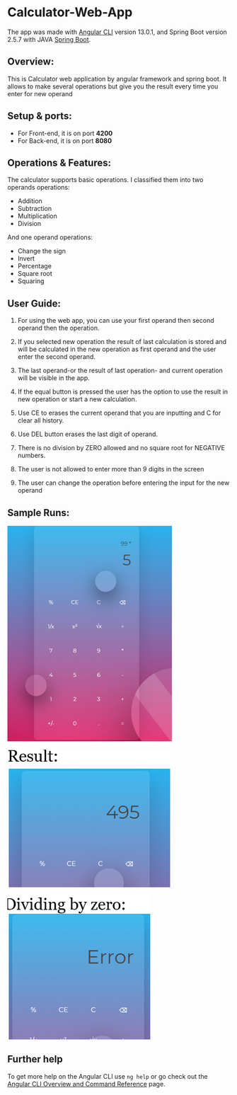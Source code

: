 # Calculator-Web-App

The app was made with [Angular CLI](https://github.com/angular/angular-cli) version 13.0.1, and Spring Boot version 2.5.7 with JAVA [Spring Boot](https://start.spring.io/).

## Overview:

This is Calculator web application by angular framework and spring boot. It allows to make several operations but give you the result every time you enter for new operand

## Setup & ports:
-	For Front-end, it is on port **4200**
-	For Back-end, it is on port **8080**

## Operations & Features:
The calculator supports basic operations. I classified them into two operands operations:
-	Addition 
-	Subtraction
-	Multiplication
-	Division

And one operand operations:
-	Change the sign
-	Invert
-	Percentage
-	Square root
-	Squaring 

## User Guide:
1. For using the web app, you can use your first operand then second operand then the operation.

2. If you selected new operation the result of last calculation is stored and will be calculated in the new operation as first operand and the user enter the second operand.

3. The last operand-or the result of last operation- and current operation will be visible in the app.

4. If the equal button is pressed the user has the option to use the result in new operation or start a new calculation.

5. Use CE to erases the current operand that you are inputting and C for clear all history.

6. Use DEL button erases the last digit of operand.
 
7. There is no division by ZERO allowed and no square root for NEGATIVE numbers.

8. The user is not allowed to enter more than 9 digits in the screen

9. The user can change the operation before entering the input for the new operand

## Sample Runs:
![Overview](https://github.com/MohamedMamdouh18/Calculator-Web-App/blob/main/CaculatorFrontend/SampleRuns/Capture.PNG)

![Result](https://github.com/MohamedMamdouh18/Calculator-Web-App/blob/main/CaculatorFrontend/SampleRuns/Capture1.PNG)

![Dividing By Zero](https://github.com/MohamedMamdouh18/Calculator-Web-App/blob/main/CaculatorFrontend/SampleRuns/Capture3.PNG)

## Further help

To get more help on the Angular CLI use `ng help` or go check out the [Angular CLI Overview and Command Reference](https://angular.io/cli) page.

